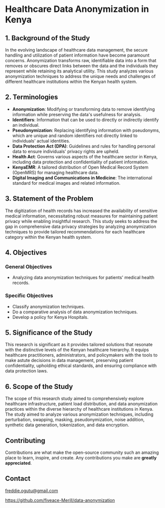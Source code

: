 
# Healthcare Data Anonymization in Kenya

## 1. Background of the Study

In the evolving landscape of healthcare data management, the secure handling and utilization of patient information have become paramount concerns. Anonymization transforms raw, identifiable data into a form that removes or obscures direct links between the data and the individuals they represent while retaining its analytical utility. This study analyzes various anonymization techniques to address the unique needs and challenges of different healthcare institutions within the Kenyan health system.

## 2. Terminologies

- **Anonymization**: Modifying or transforming data to remove identifying information while preserving the data's usefulness for analysis.
- **Identifiers**: Information that can be used to directly or indirectly identify an individual.
- **Pseudonymization**: Replacing identifying information with pseudonyms, which are unique and random identifiers not directly linked to individuals' actual identities.
- **Data Protection Act (DPA)**: Guidelines and rules for handling personal data to ensure individuals' privacy rights are upheld.
- **Health Act**: Governs various aspects of the healthcare sector in Kenya, including data protection and confidentiality of patient information.
- **KenyaEMR**: A tailored distribution of Open Medical Record System (OpenMRS) for managing healthcare data.
- **Digital Imaging and Communications in Medicine**: The international standard for medical images and related information.

## 3. Statement of the Problem

The digitization of health records has increased the availability of sensitive medical information, necessitating robust measures for maintaining patient privacy while enabling insightful research. This study seeks to address the gap in comprehensive data privacy strategies by analyzing anonymization techniques to provide tailored recommendations for each healthcare category within the Kenyan health system.

## 4. Objectives

### General Objectives

- Analyzing data anonymization techniques for patients' medical health records.

### Specific Objectives

- Classify anonymization techniques.
- Do a comparative analysis of data anonymization techniques.
- Develop a policy for Kenya Hospitals.

## 5. Significance of the Study

This research is significant as it provides tailored solutions that resonate with the distinctive levels of the Kenyan healthcare hierarchy. It equips healthcare practitioners, administrators, and policymakers with the tools to make astute decisions in data management, preserving patient confidentiality, upholding ethical standards, and ensuring compliance with data protection laws.

## 6. Scope of the Study

The scope of this research study aimed to comprehensively explore healthcare infrastructure, patient load distribution, and data anonymization practices within the diverse hierarchy of healthcare institutions in Kenya. The study aimed to analyze various anonymization techniques, including perturbation, swapping, masking, pseudonymization, noise addition, synthetic data generation, tokenization, and data encryption.

## Contributing

Contributions are what make the open-source community such an amazing place to learn, inspire, and create. Any contributions you make are **greatly appreciated**.


## Contact

freddie.ogutu@gmail.com

https://github.com/fiveace-Merill/data-anonymization
